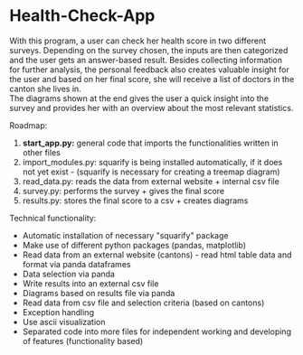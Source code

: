 # Health-Check-App

With this program, a user can check her health score in two different surveys. 
Depending on the survey chosen, the inputs are then categorized and the user gets an answer-based result.
Besides collecting information for further analysis, the personal feedback also creates valuable insight for the user and based on her final score, she will receive a list of doctors in the canton she lives in.   
The diagrams shown at the end gives the user a quick insight into the survey and provides her with an overview about the most relevant statistics.

Roadmap:
 1. __start_app.py:__ general code that imports the functionalities written in other files
 2. import_modules.py: squarify is being installed automatically, if it does not yet exist - 
    (squarify is necessary for creating a treemap diagram)
 3. read_data.py: reads the data from external website + internal csv file
 4. survey.py: performs the survey + gives the final score
 5. results.py: stores the final score to a csv + creates diagrams

Technical functionality:
 - Automatic installation of necessary "squarify" package
 - Make use of different python packages (pandas, matplotlib)
 - Read data from an external website (cantons) - read html table data and format via panda dataframes
 - Data selection via panda
 - Write results into an external csv file
 - Diagrams based on results file via panda
 - Read data from csv file and selection criteria (based on cantons)
 - Exception handling
 - Use ascii visualization
 - Separated code into more files for independent working and developing of features (functionality based)

